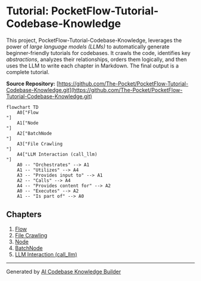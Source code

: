 # Tutorial: PocketFlow-Tutorial-Codebase-Knowledge

This project, PocketFlow-Tutorial-Codebase-Knowledge, leverages the power of *large language models (LLMs)* to automatically generate beginner-friendly tutorials for codebases. It crawls the code, identifies key *abstractions*, analyzes their relationships, orders them logically, and then uses the LLM to write each chapter in Markdown. The final output is a complete tutorial.


**Source Repository:** [https://github.com/The-Pocket/PocketFlow-Tutorial-Codebase-Knowledge.git](https://github.com/The-Pocket/PocketFlow-Tutorial-Codebase-Knowledge.git)

```mermaid
flowchart TD
    A0["Flow
"]
    A1["Node
"]
    A2["BatchNode
"]
    A3["File Crawling
"]
    A4["LLM Interaction (call_llm)
"]
    A0 -- "Orchestrates" --> A1
    A1 -- "Utilizes" --> A4
    A3 -- "Provides input to" --> A1
    A2 -- "Calls" --> A4
    A4 -- "Provides content for" --> A2
    A0 -- "Executes" --> A2
    A1 -- "Is part of" --> A0
```

## Chapters

1. [Flow
](01_flow_.md)
2. [File Crawling
](02_file_crawling_.md)
3. [Node
](03_node_.md)
4. [BatchNode
](04_batchnode_.md)
5. [LLM Interaction (call_llm)
](05_llm_interaction__call_llm__.md)


---

Generated by [AI Codebase Knowledge Builder](https://github.com/The-Pocket/Tutorial-Codebase-Knowledge)
